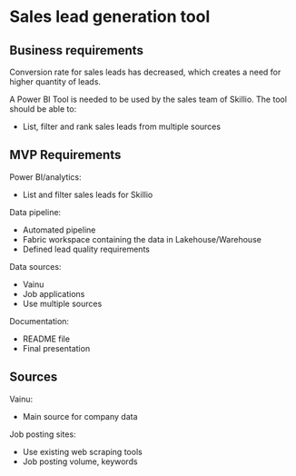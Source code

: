 # Sales lead generation tool

## Business requirements

Conversion rate for sales leads has decreased, which creates a need for higher quantity of leads.

A Power BI Tool is needed to be used by the sales team of Skillio. The tool should be able to:
- List, filter and rank sales leads from multiple sources

## MVP Requirements

Power BI/analytics:
- List and filter sales leads for Skillio

Data pipeline:
- Automated pipeline
- Fabric workspace containing the data in Lakehouse/Warehouse
- Defined lead quality requirements


Data sources:
- Vainu
- Job applications
- Use multiple sources


Documentation:
- README file
- Final presentation

## Sources

Vainu:
- Main source for company data

Job posting sites:
- Use existing web scraping tools
- Job posting volume, keywords
